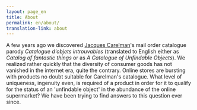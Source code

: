 ```yaml
---
layout: page_en
title: About
permalink: en/about/
translation-link: about
---
```


A few years ago we discovered <a href="https://en.wikipedia.org/wiki/Jacques_Carelman">Jacques Carelman</a>'s mail order catalogue parody <i>Catalogue d'objets introuvables</i> (translated to English either as <i>Catalog of fantastic things</i> or as <i>A Catalogue of Unfindable Objects</i>). We realized rather quickly that the diversity of consumer goods has not vanished in the internet era, quite the contrary. Online stores are bursting with products no doubt suitable for Carelman's catalogue. What level of uniqueness, ingenuity even, is required of a product in order for it to qualify for the status of an 'unfindable object' in the abundance of the online supermarket? We have been trying to find answers to this question ever since.
